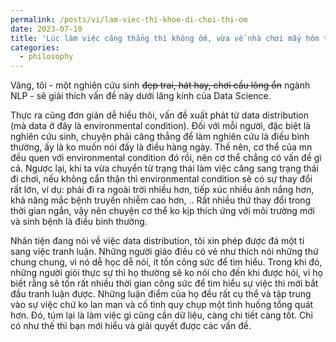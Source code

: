 ```yaml
---
permalink: /posts/vi/lam-viec-thi-khoe-di-choi-thi-om
date: 2023-07-10
title: 'Lúc làm việc căng thẳng thì không ốm, vừa về nhà chơi mấy hôm thì lại ốm. Tại sao?'
categories:
  - philosophy
---
```


Vâng, tôi - một nghiên cứu sinh ~~đẹp trai, hát hay, chơi cầu lông ổn~~ ngành NLP - sẽ giải thích vấn đề này dưới lăng kính của Data Science.

Thực ra cũng đơn giản dễ hiểu thôi, vấn đề xuất phát từ data distribution (mà data ở đây là environmental condition). Đối với mỗi người, đặc biệt là nghiên cứu sinh, chuyện phải căng thẳng để làm nghiên cứu là điều bình thường, ấy là ko muốn nói đấy là điều hàng ngày. Thế nên, cơ thể của mn đều quen với environmental condition đó rồi, nên cơ thể chẳng có vấn đề gì cả. Ngược lại, khi ta vừa chuyển từ trạng thái làm việc căng sang trạng thái đi chơi, nếu không cẩn thận thì environmental condition sẽ có sự thay đổi rất lớn, ví dụ: phải đi ra ngoài trời nhiều hơn, tiếp xúc nhiều ánh nắng hơn, khả năng mắc bệnh truyền nhiễm cao hơn, .. Rất nhiều thứ thay đổi trong thời gian ngắn, vậy nên chuyện cơ thể ko kịp thích ứng với môi trường mới và sinh bệnh là điều bình thường.

Nhân tiện đang nói về việc data distribution, tôi xin phép được đá một tí sang việc tranh luận. Những người giáo điều có vẻ như thích nói những thứ chung chung, vì nó dễ học dễ nói, ít tốn công sức để tìm hiểu. Trong khi đó, những người giỏi thực sự thì họ thường sẽ ko nói cho đến khi được hỏi, vì họ biết rằng sẽ tốn rất nhiều thời gian công sức để tìm hiểu sự việc thì mới bắt đầu tranh luận được. Những luận điểm của họ đều rất cụ thể và tập trung vào sự việc chứ ko lan man và cố tình quy chụp một tình huống tổng quát hơn. Đó, túm lại là làm việc gì cũng cần dữ liệu, càng chi tiết càng tốt. Chỉ có như thế thì bạn mới hiểu và giải quyết được các vấn đề.